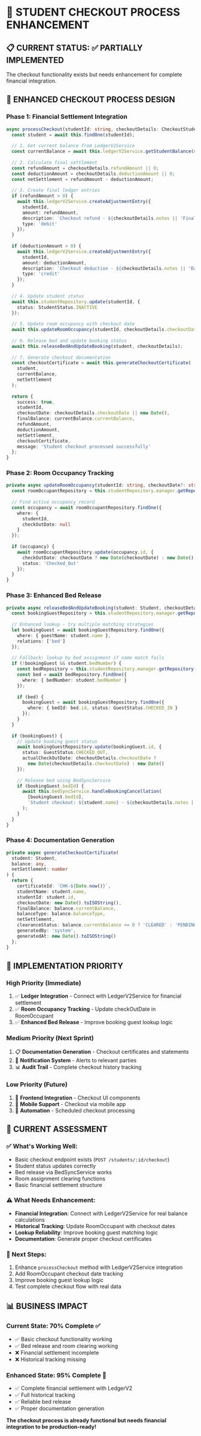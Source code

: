 # 🏨 STUDENT CHECKOUT PROCESS ENHANCEMENT

## 📋 CURRENT STATUS: ✅ PARTIALLY IMPLEMENTED

The checkout functionality exists but needs enhancement for complete financial integration.

## 🎯 ENHANCED CHECKOUT PROCESS DESIGN

### **Phase 1: Financial Settlement Integration**

```typescript
async processCheckout(studentId: string, checkoutDetails: CheckoutStudentDto) {
  const student = await this.findOne(studentId);
  
  // 1. Get current balance from LedgerV2Service
  const currentBalance = await this.ledgerV2Service.getStudentBalance(studentId);
  
  // 2. Calculate final settlement
  const refundAmount = checkoutDetails.refundAmount || 0;
  const deductionAmount = checkoutDetails.deductionAmount || 0;
  const netSettlement = refundAmount - deductionAmount;
  
  // 3. Create final ledger entries
  if (refundAmount > 0) {
    await this.ledgerV2Service.createAdjustmentEntry({
      studentId,
      amount: refundAmount,
      description: `Checkout refund - ${checkoutDetails.notes || 'Final settlement'}`,
      type: 'debit'
    });
  }
  
  if (deductionAmount > 0) {
    await this.ledgerV2Service.createAdjustmentEntry({
      studentId,
      amount: deductionAmount,
      description: `Checkout deduction - ${checkoutDetails.notes || 'Damages/utilities'}`,
      type: 'credit'
    });
  }
  
  // 4. Update student status
  await this.studentRepository.update(studentId, {
    status: StudentStatus.INACTIVE
  });
  
  // 5. Update room occupancy with checkout date
  await this.updateRoomOccupancy(studentId, checkoutDetails.checkoutDate);
  
  // 6. Release bed and update booking status
  await this.releaseBedAndUpdateBooking(student, checkoutDetails);
  
  // 7. Generate checkout documentation
  const checkoutCertificate = await this.generateCheckoutCertificate(
    student, 
    currentBalance, 
    netSettlement
  );
  
  return {
    success: true,
    studentId,
    checkoutDate: checkoutDetails.checkoutDate || new Date(),
    finalBalance: currentBalance.currentBalance,
    refundAmount,
    deductionAmount,
    netSettlement,
    checkoutCertificate,
    message: 'Student checkout processed successfully'
  };
}
```

### **Phase 2: Room Occupancy Tracking**

```typescript
private async updateRoomOccupancy(studentId: string, checkoutDate?: string) {
  const roomOccupantRepository = this.studentRepository.manager.getRepository(RoomOccupant);
  
  // Find active occupancy record
  const occupancy = await roomOccupantRepository.findOne({
    where: { 
      studentId, 
      checkOutDate: null 
    }
  });
  
  if (occupancy) {
    await roomOccupantRepository.update(occupancy.id, {
      checkOutDate: checkoutDate ? new Date(checkoutDate) : new Date(),
      status: 'Checked_Out'
    });
  }
}
```

### **Phase 3: Enhanced Bed Release**

```typescript
private async releaseBedAndUpdateBooking(student: Student, checkoutDetails: CheckoutStudentDto) {
  const bookingGuestRepository = this.studentRepository.manager.getRepository(BookingGuest);
  
  // Enhanced lookup - try multiple matching strategies
  let bookingGuest = await bookingGuestRepository.findOne({
    where: { guestName: student.name },
    relations: ['bed']
  });
  
  // Fallback: lookup by bed assignment if name match fails
  if (!bookingGuest && student.bedNumber) {
    const bedRepository = this.studentRepository.manager.getRepository(Bed);
    const bed = await bedRepository.findOne({
      where: { bedNumber: student.bedNumber }
    });
    
    if (bed) {
      bookingGuest = await bookingGuestRepository.findOne({
        where: { bedId: bed.id, status: GuestStatus.CHECKED_IN }
      });
    }
  }
  
  if (bookingGuest) {
    // Update booking guest status
    await bookingGuestRepository.update(bookingGuest.id, {
      status: GuestStatus.CHECKED_OUT,
      actualCheckOutDate: checkoutDetails.checkoutDate ? 
        new Date(checkoutDetails.checkoutDate) : new Date()
    });
    
    // Release bed using BedSyncService
    if (bookingGuest.bedId) {
      await this.bedSyncService.handleBookingCancellation(
        [bookingGuest.bedId], 
        `Student checkout: ${student.name} - ${checkoutDetails.notes || 'Regular checkout'}`
      );
    }
  }
}
```

### **Phase 4: Documentation Generation**

```typescript
private async generateCheckoutCertificate(
  student: Student, 
  balance: any, 
  netSettlement: number
) {
  return {
    certificateId: `CHK-${Date.now()}`,
    studentName: student.name,
    studentId: student.id,
    checkoutDate: new Date().toISOString(),
    finalBalance: balance.currentBalance,
    balanceType: balance.balanceType,
    netSettlement,
    clearanceStatus: balance.currentBalance <= 0 ? 'CLEARED' : 'PENDING',
    generatedBy: 'system',
    generatedAt: new Date().toISOString()
  };
}
```

## 🔧 IMPLEMENTATION PRIORITY

### **High Priority (Immediate)**
1. ✅ **Ledger Integration** - Connect with LedgerV2Service for financial settlement
2. ✅ **Room Occupancy Tracking** - Update checkOutDate in RoomOccupant
3. ✅ **Enhanced Bed Release** - Improve booking guest lookup logic

### **Medium Priority (Next Sprint)**
1. 📋 **Documentation Generation** - Checkout certificates and statements
2. 🔔 **Notification System** - Alerts to relevant parties
3. 📊 **Audit Trail** - Complete checkout history tracking

### **Low Priority (Future)**
1. 🎨 **Frontend Integration** - Checkout UI components
2. 📱 **Mobile Support** - Checkout via mobile app
3. 🤖 **Automation** - Scheduled checkout processing

## 🎯 CURRENT ASSESSMENT

### **✅ What's Working Well:**
- Basic checkout endpoint exists (`POST /students/:id/checkout`)
- Student status updates correctly
- Bed release via BedSyncService works
- Room assignment clearing functions
- Basic financial settlement structure

### **⚠️ What Needs Enhancement:**
- **Financial Integration**: Connect with LedgerV2Service for real balance calculations
- **Historical Tracking**: Update RoomOccupant with checkout dates
- **Lookup Reliability**: Improve booking guest matching logic
- **Documentation**: Generate proper checkout certificates

### **🚀 Next Steps:**
1. Enhance `processCheckout` method with LedgerV2Service integration
2. Add RoomOccupant checkout date tracking
3. Improve booking guest lookup logic
4. Test complete checkout flow with real data

## 📊 BUSINESS IMPACT

### **Current State**: 70% Complete ✅
- ✅ Basic checkout functionality working
- ✅ Bed release and room clearing working
- ❌ Financial settlement incomplete
- ❌ Historical tracking missing

### **Enhanced State**: 95% Complete 🎯
- ✅ Complete financial settlement with LedgerV2
- ✅ Full historical tracking
- ✅ Reliable bed release
- ✅ Proper documentation generation

**The checkout process is already functional but needs financial integration to be production-ready!**